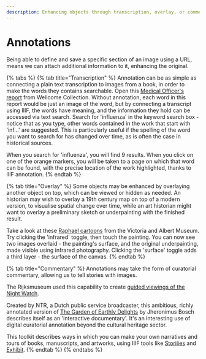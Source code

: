 ```yaml
---
description: Enhancing objects through transcription, overlay, or commentary
---
```


# Annotations

Being able to define and save a specific section of an image using a URL, means we can attach additional information to it, enhancing the original.

{% tabs %}
{% tab title="Transcription" %}
Annotation can be as simple as connecting a plain text transcription to images from a book, in order to make the words they contains searchable. Open this [Medical Officer's report](https://wellcomelibrary.org/moh/report/b18250464/0#?c=0\&m=0\&s=0\&cv=0\&z=-1.788%2C-0.1202%2C4.589%2C1.7914) from Wellcome Collection. Without annotation, each word in this report would be just an image of the word, but by connecting a transcript using IIIF, the words have meaning, and the information they hold can be accessed via text search. Search for 'influenza' in the keyword search box - notice that as you type, other words contained in the work that start with 'inf...' are suggested. This is particularly useful if the spelling of the word you want to search for has changed over time, as is often the case in historical sources.

When you search for 'influenza', you will find 9 results. When you click on one of the orange markers, you will be taken to a page on which that word can be found, with the precise location of the work highlighted, thanks to IIIF annotation.
{% endtab %}

{% tab title="Overlay" %}
Some objects may be enhanced by overlaying another object on top, which can be viewed or hidden as needed. An historian may wish to overlay a 19th century map on top of a modern version, to visualise spatial change over time, while an art historian might want to overlay a preliminary sketch or underpainting with the finished result.

Take a look at these [Raphael cartoons](https://vanda.github.io/curtain-viewer/) from the Victoria and Albert Museum. Try clicking the 'infrared' toggle, then touch the painting. You can now see two images overlaid - the painting's surface, and the original underpainting, made visible using infrared photography. Clicking the 'surface' toggle adds a third layer - the surface of the canvas.
{% endtab %}

{% tab title="Commentary" %}
Annotations may take the form of curatorial commentary, allowing us to tell stories with images.

The Rijksmuseum used this capability to create [guided viewings of the Night Watch](https://beleefdenachtwacht.nl/en).

Created by NTR, a Dutch public service broadcaster, this ambitious, richly annotated version of [The Garden of Earthly Delights](https://archief.ntr.nl/tuinderlusten/en.html) by Jheronimus Bosch describes itself as an 'interactive documentary'. It's an interesting use of digital curatorial annotation beyond the cultural heritage sector.

This toolkit describes ways in which you can make your own narratives and tours of books, manuscripts, and artworks, using IIIF tools like [Storiiies](broken-reference/) and [Exhibit](broken-reference/).
{% endtab %}
{% endtabs %}
